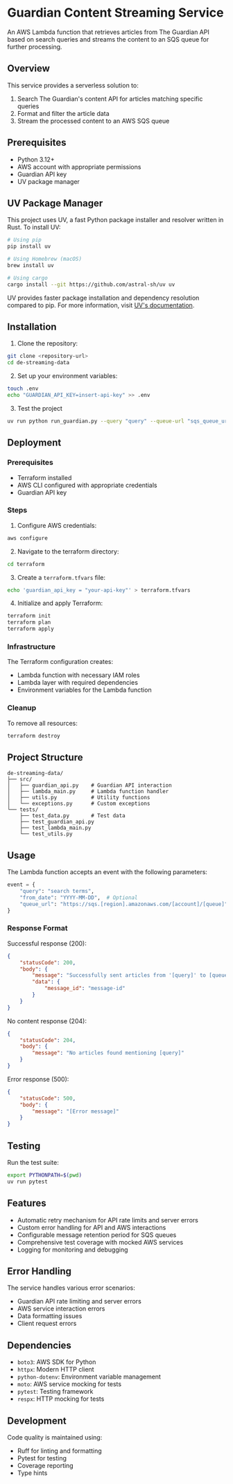 # Guardian Content Streaming Service

An AWS Lambda function that retrieves articles from The Guardian API based on search queries and streams the content to an SQS queue for further processing.

## Overview

This service provides a serverless solution to:

1. Search The Guardian's content API for articles matching specific queries
2. Format and filter the article data
3. Stream the processed content to an AWS SQS queue

## Prerequisites

- Python 3.12+
- AWS account with appropriate permissions
- Guardian API key
- UV package manager

## UV Package Manager

This project uses UV, a fast Python package installer and resolver written in Rust. To install UV:

```bash
# Using pip
pip install uv

# Using Homebrew (macOS)
brew install uv

# Using cargo
cargo install --git https://github.com/astral-sh/uv uv
```

UV provides faster package installation and dependency resolution compared to pip. For more information, visit [UV's documentation](https://github.com/astral-sh/uv).

## Installation

1. Clone the repository:

```bash
git clone <repository-url>
cd de-streaming-data
```

2. Set up your environment variables:

```bash
touch .env
echo "GUARDIAN_API_KEY=insert-api-key" >> .env
```

3. Test the project

```bash
uv run python run_guardian.py --query "query" --queue-url "sqs_queue_url" --from-date "YYYY-MM-DD"

```

## Deployment

### Prerequisites

- Terraform installed
- AWS CLI configured with appropriate credentials
- Guardian API key

### Steps

1. Configure AWS credentials:

```bash
aws configure
```

2. Navigate to the terraform directory:

```bash
cd terraform
```

3. Create a `terraform.tfvars` file:

```bash
echo 'guardian_api_key = "your-api-key"' > terraform.tfvars
```

4. Initialize and apply Terraform:

```bash
terraform init
terraform plan
terraform apply
```

### Infrastructure

The Terraform configuration creates:

- Lambda function with necessary IAM roles
- Lambda layer with required dependencies
- Environment variables for the Lambda function

### Cleanup

To remove all resources:

```bash
terraform destroy
```

## Project Structure

```
de-streaming-data/
├── src/
│   ├── guardian_api.py    # Guardian API interaction
│   ├── lambda_main.py     # Lambda function handler
│   ├── utils.py           # Utility functions
│   └── exceptions.py      # Custom exceptions
└── tests/
    ├── test_data.py       # Test data
    ├── test_guardian_api.py
    ├── test_lambda_main.py
    └── test_utils.py
```

## Usage

The Lambda function accepts an event with the following parameters:

```python
event = {
    "query": "search terms",
    "from_date": "YYYY-MM-DD",  # Optional
    "queue_url": "https://sqs.[region].amazonaws.com/[account]/[queue]"
}
```

### Response Format

Successful response (200):

```json
{
    "statusCode": 200,
    "body": {
        "message": "Successfully sent articles from '[query]' to [queue]",
        "data": {
            "message_id": "message-id"
        }
    }
}
```

No content response (204):

```json
{
    "statusCode": 204,
    "body": {
        "message": "No articles found mentioning [query]"
    }
}
```

Error response (500):

```json
{
    "statusCode": 500,
    "body": {
        "message": "[Error message]"
    }
}
```

## Testing

Run the test suite:

```bash
export PYTHONPATH=$(pwd)
uv run pytest
```

## Features

- Automatic retry mechanism for API rate limits and server errors
- Custom error handling for API and AWS interactions
- Configurable message retention period for SQS queues
- Comprehensive test coverage with mocked AWS services
- Logging for monitoring and debugging

## Error Handling

The service handles various error scenarios:

- Guardian API rate limiting and server errors
- AWS service interaction errors
- Data formatting issues
- Client request errors

## Dependencies

- `boto3`: AWS SDK for Python
- `httpx`: Modern HTTP client
- `python-dotenv`: Environment variable management
- `moto`: AWS service mocking for tests
- `pytest`: Testing framework
- `respx`: HTTP mocking for tests

## Development

Code quality is maintained using:

- Ruff for linting and formatting
- Pytest for testing
- Coverage reporting
- Type hints
